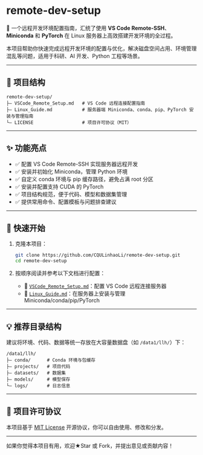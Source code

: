 # remote-dev-setup

🚀 一个远程开发环境配置指南，汇统了使用 **VS Code Remote-SSH**、**Miniconda** 和 **PyTorch** 在 Linux 服务器上高效搭建开发环境的全过程。

本项目帮助你快速完成远程开发环境的配置与优化，解决磁盘空间占用、环境管理混乱等问题，适用于科研、AI 开发、Python 工程等场景。

---

## 📁 项目结构

```
remote-dev-setup/
├— VSCode_Remote_Setup.md   # VS Code 远程连接配置指南
├— Linux_Guide.md           # 服务器端 Miniconda、conda、pip、PyTorch 安装与管理指南
└— LICENSE                  # 项目许可协议（MIT）
```

---

## ✨ 功能亮点

- ✅ 配置 VS Code Remote-SSH 实现服务器远程开发
- ✅ 安装并初始化 Miniconda，管理 Python 环境
- ✅ 自定义 conda 环境与 pip 缓存路径，避免占满 root 分区
- ✅ 安装并配置支持 CUDA 的 PyTorch
- ✅ 项目结构规范，便于代码、模型和数据集管理
- ✅ 提供常用命令、配置模板与问题排查建议

---

## 🚀 快速开始

1. 克隆本项目：

   ```bash
   git clone https://github.com/CQULinhaoLi/remote-dev-setup.git
   cd remote-dev-setup
   ```

2. 按顺序阅读并参考以下文档进行配置：

   - 📄 [`VSCode_Remote_Setup.md`](./VSCode_Remote_Setup.md)：配置 VS Code 远程连接服务器
   - 📄 [`Linux_Guide.md`](./Linux_Guide.md)：在服务器上安装与管理 Miniconda/conda/pip/PyTorch

---

## 💡 推荐目录结构

建议将环境、代码、数据等统一存放在大容量数据盘（如 `/data1/llh/`）下：

```
/data1/llh/
├— conda/      # Conda 环境与包缓存
├— projects/   # 项目代码
├— datasets/   # 数据集
├— models/     # 模型保存
└— logs/       # 日志信息
```

---

## 🧍 项目许可协议

本项目基于 [MIT License](./LICENSE) 开源协议，你可以自由使用、修改和分发。

---

如果你觉得本项目有用，欢迎★Star 或 Fork，并提出意见或贡献内容！


